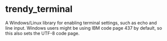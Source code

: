 # trendy_terminal

A Windows/Linux library for enabling terminal settings, such as echo and line
input.  Windows users might be using IBM code page 437 by default, so this
also sets the UTF-8 code page.